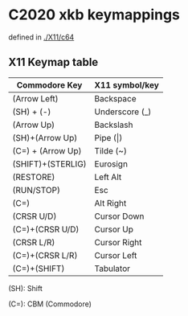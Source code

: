 # C2020 xkb keymappings 
[./X11/c64]:./X11/c64
defined in [./X11/c64]

## X11 Keymap table
| Commodore Key   |  X11 symbol/key  |
|-                |-                 |
|(Arrow Left)     |Backspace         |
|(SH) + (-)       |Underscore (_)  |
|(Arrow Up)       |Backslash         |
|(SH)+(Arrow Up)  |Pipe (\|)       |
|(C=) + (Arrow Up)|Tilde  (~)        |
|(SHIFT)+(STERLIG)|Eurosign          |
|(RESTORE)        |Left Alt          |
|(RUN/STOP)       |Esc               |
|(C=)             |Alt Right         |
|(CRSR U/D)       |Cursor Down       |
|(C=)+(CRSR U/D)  |Cursor Up         |
|(CRSR L/R)       |Cursor Right       |
|(C=)+(CRSR L/R)  |Cursor Left      |
|(C=)+(SHIFT)     |Tabulator         |		

(SH): Shift

(C=): CBM (Commodore)
 
